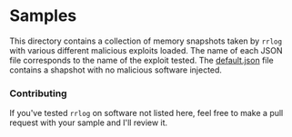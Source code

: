 # Samples
This directory contains a collection of memory snapshots taken by `rrlog` with various different malicious exploits loaded. The name of each JSON 
file corresponds to the name of the exploit tested. The [default.json](./samples/default.json) file contains a shapshot with no malicious software injected.

### Contributing
If you've tested `rrlog` on software not listed here, feel free to make a pull request with your sample and I'll review it. 
